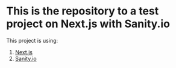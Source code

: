 # This is the repository to a test project on Next.js with Sanity.io

This project is using: 

1. [Next.js](https://nextjs.org/)
2. [Sanity.io](https://www.sanity.io/)